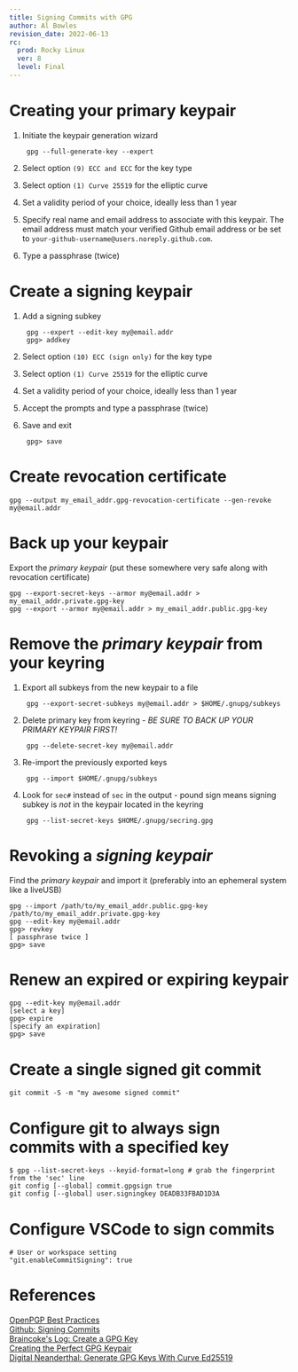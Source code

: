 ```yaml
---
title: Signing Commits with GPG
author: Al Bowles
revision_date: 2022-06-13
rc:
  prod: Rocky Linux
  ver: 8
  level: Final
---
```

# Creating your primary keypair
1. Initiate the keypair generation wizard

        gpg --full-generate-key --expert

1. Select option `(9) ECC and ECC` for the key type
1. Select option `(1) Curve 25519` for the elliptic curve
1. Set a validity period of your choice, ideally less than 1 year
1. Specify real name and email address to associate with this keypair. The email address must match your verified Github email address or be set to `your-github-username@users.noreply.github.com`.
1. Type a passphrase (twice)

# Create a signing keypair
1. Add a signing subkey

        gpg --expert --edit-key my@email.addr
        gpg> addkey

1. Select option `(10) ECC (sign only)` for the key type
1. Select option `(1) Curve 25519` for the elliptic curve
1. Set a validity period of your choice, ideally less than 1 year
1. Accept the prompts and type a passphrase (twice)
1. Save and exit

        gpg> save

# Create revocation certificate

    gpg --output my_email_addr.gpg-revocation-certificate --gen-revoke my@email.addr

# Back up your keypair
Export the *primary keypair* (put these somewhere very safe along with revocation certificate)

    gpg --export-secret-keys --armor my@email.addr > my_email_addr.private.gpg-key
    gpg --export --armor my@email.addr > my_email_addr.public.gpg-key

# Remove the *primary keypair* from your keyring
1. Export all subkeys from the new keypair to a file

        gpg --export-secret-subkeys my@email.addr > $HOME/.gnupg/subkeys

1. Delete primary key from keyring - *BE SURE TO BACK UP YOUR PRIMARY KEYPAIR FIRST!*

        gpg --delete-secret-key my@email.addr

1. Re-import the previously exported keys

        gpg --import $HOME/.gnupg/subkeys

1. Look for `sec#` instead of `sec` in the output - pound sign means signing subkey is *not* in the keypair located in the keyring

        gpg --list-secret-keys $HOME/.gnupg/secring.gpg

# Revoking a *signing keypair*
Find the *primary keypair* and import it (preferably into an ephemeral system like a liveUSB)

    gpg --import /path/to/my_email_addr.public.gpg-key /path/to/my_email_addr.private.gpg-key
    gpg --edit-key my@email.addr
    gpg> revkey
    [ passphrase twice ]
    gpg> save


# Renew an expired or expiring keypair

    gpg --edit-key my@email.addr
    [select a key]
    gpg> expire
    [specify an expiration]
    gpg> save

# Create a single signed git commit

    git commit -S -m "my awesome signed commit"

# Configure git to always sign commits with a specified key

    $ gpg --list-secret-keys --keyid-format=long # grab the fingerprint from the 'sec' line
    git config [--global] commit.gpgsign true
    git config [--global] user.signingkey DEADB33FBAD1D3A

# Configure VSCode to sign commits

    # User or workspace setting
    "git.enableCommitSigning": true

# References
[OpenPGP Best Practices](https://riseup.net/en/security/message-security/openpgp/best-practices#key-configuration)<br>
[Github: Signing Commits](https://docs.github.com/en/enterprise-server@3.5/authentication/managing-commit-signature-verification/signing-commits)<br>
[Braincoke's Log: Create a GPG Key](https://blog.braincoke.fr/security/create-a-gpg-key/)<br>
[Creating the Perfect GPG Keypair](https://alexcabal.com/creating-the-perfect-gpg-keypair)<br>
[Digital Neanderthal: Generate GPG Keys With Curve Ed25519](https://www.digitalneanderthal.com/post/gpg/)<br>
